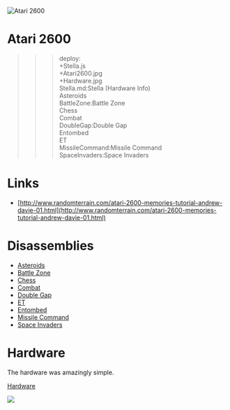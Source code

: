 ![Atari 2600](Atari2600.jpg)

# Atari 2600

>>> deploy:<br>
>>>   +Stella.js<br>
>>>   +Atari2600.jpg<br>
>>>   +Hardware.jpg<br>
>>>   Stella.md:Stella (Hardware Info)<br>
>>>   Asteroids<br>
>>>   BattleZone:Battle Zone<br>
>>>   Chess<br>
>>>   Combat<br>
>>>   DoubleGap:Double Gap<br>
>>>   Entombed<br>
>>>   ET<br>
>>>   MissileCommand:Missile Command<br>
>>>   SpaceInvaders:Space Invaders<br>

# Links
  * [http://www.randomterrain.com/atari-2600-memories-tutorial-andrew-davie-01.html](http://www.randomterrain.com/atari-2600-memories-tutorial-andrew-davie-01.html)

# Disassemblies

  * [Asteroids](Asteroids)
  * [Battle Zone](BattleZone)
  * [Chess](Chess)
  * [Combat](Combat)
  * [Double Gap](DoubleGap)
  * [ET](ET)
  * [Entombed](Entombed)
  * [Missile Command](MissileCommand)
  * [Space Invaders](SpaceInvaders)

# Hardware

The hardware was amazingly simple.

[Hardware](Stella.md)

![](Hardware.jpg)
